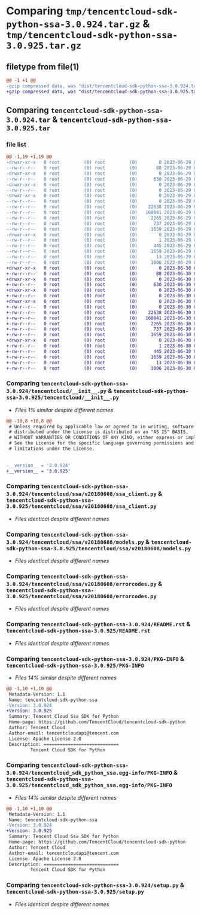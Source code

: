 # Comparing `tmp/tencentcloud-sdk-python-ssa-3.0.924.tar.gz` & `tmp/tencentcloud-sdk-python-ssa-3.0.925.tar.gz`

## filetype from file(1)

```diff
@@ -1 +1 @@
-gzip compressed data, was "dist/tencentcloud-sdk-python-ssa-3.0.924.tar", last modified: Thu Jun 29 00:41:34 2023, max compression
+gzip compressed data, was "dist/tencentcloud-sdk-python-ssa-3.0.925.tar", last modified: Fri Jun 30 02:21:12 2023, max compression
```

## Comparing `tencentcloud-sdk-python-ssa-3.0.924.tar` & `tencentcloud-sdk-python-ssa-3.0.925.tar`

### file list

```diff
@@ -1,19 +1,19 @@
-drwxr-xr-x   0 root         (0) root         (0)        0 2023-06-29 00:41:34.000000 tencentcloud-sdk-python-ssa-3.0.924/
--rw-r--r--   0 root         (0) root         (0)       88 2023-06-29 00:41:34.000000 tencentcloud-sdk-python-ssa-3.0.924/setup.cfg
-drwxr-xr-x   0 root         (0) root         (0)        0 2023-06-29 00:41:34.000000 tencentcloud-sdk-python-ssa-3.0.924/tencentcloud/
--rw-r--r--   0 root         (0) root         (0)      630 2023-06-29 00:41:34.000000 tencentcloud-sdk-python-ssa-3.0.924/tencentcloud/__init__.py
-drwxr-xr-x   0 root         (0) root         (0)        0 2023-06-29 00:41:34.000000 tencentcloud-sdk-python-ssa-3.0.924/tencentcloud/ssa/
--rw-r--r--   0 root         (0) root         (0)        0 2023-06-29 00:41:34.000000 tencentcloud-sdk-python-ssa-3.0.924/tencentcloud/ssa/__init__.py
-drwxr-xr-x   0 root         (0) root         (0)        0 2023-06-29 00:41:34.000000 tencentcloud-sdk-python-ssa-3.0.924/tencentcloud/ssa/v20180608/
--rw-r--r--   0 root         (0) root         (0)        0 2023-06-29 00:41:34.000000 tencentcloud-sdk-python-ssa-3.0.924/tencentcloud/ssa/v20180608/__init__.py
--rw-r--r--   0 root         (0) root         (0)    22638 2023-06-29 00:41:34.000000 tencentcloud-sdk-python-ssa-3.0.924/tencentcloud/ssa/v20180608/ssa_client.py
--rw-r--r--   0 root         (0) root         (0)   168841 2023-06-29 00:41:34.000000 tencentcloud-sdk-python-ssa-3.0.924/tencentcloud/ssa/v20180608/models.py
--rw-r--r--   0 root         (0) root         (0)     2265 2023-06-29 00:41:34.000000 tencentcloud-sdk-python-ssa-3.0.924/tencentcloud/ssa/v20180608/errorcodes.py
--rw-r--r--   0 root         (0) root         (0)      737 2023-06-29 00:41:34.000000 tencentcloud-sdk-python-ssa-3.0.924/README.rst
--rw-r--r--   0 root         (0) root         (0)     1659 2023-06-29 00:41:34.000000 tencentcloud-sdk-python-ssa-3.0.924/PKG-INFO
-drwxr-xr-x   0 root         (0) root         (0)        0 2023-06-29 00:41:34.000000 tencentcloud-sdk-python-ssa-3.0.924/tencentcloud_sdk_python_ssa.egg-info/
--rw-r--r--   0 root         (0) root         (0)        1 2023-06-29 00:41:34.000000 tencentcloud-sdk-python-ssa-3.0.924/tencentcloud_sdk_python_ssa.egg-info/dependency_links.txt
--rw-r--r--   0 root         (0) root         (0)      445 2023-06-29 00:41:34.000000 tencentcloud-sdk-python-ssa-3.0.924/tencentcloud_sdk_python_ssa.egg-info/SOURCES.txt
--rw-r--r--   0 root         (0) root         (0)     1659 2023-06-29 00:41:34.000000 tencentcloud-sdk-python-ssa-3.0.924/tencentcloud_sdk_python_ssa.egg-info/PKG-INFO
--rw-r--r--   0 root         (0) root         (0)       13 2023-06-29 00:41:34.000000 tencentcloud-sdk-python-ssa-3.0.924/tencentcloud_sdk_python_ssa.egg-info/top_level.txt
--rw-r--r--   0 root         (0) root         (0)     1006 2023-06-29 00:41:34.000000 tencentcloud-sdk-python-ssa-3.0.924/setup.py
+drwxr-xr-x   0 root         (0) root         (0)        0 2023-06-30 02:21:12.000000 tencentcloud-sdk-python-ssa-3.0.925/
+-rw-r--r--   0 root         (0) root         (0)       88 2023-06-30 02:21:12.000000 tencentcloud-sdk-python-ssa-3.0.925/setup.cfg
+drwxr-xr-x   0 root         (0) root         (0)        0 2023-06-30 02:21:12.000000 tencentcloud-sdk-python-ssa-3.0.925/tencentcloud/
+-rw-r--r--   0 root         (0) root         (0)      630 2023-06-30 02:21:12.000000 tencentcloud-sdk-python-ssa-3.0.925/tencentcloud/__init__.py
+drwxr-xr-x   0 root         (0) root         (0)        0 2023-06-30 02:21:12.000000 tencentcloud-sdk-python-ssa-3.0.925/tencentcloud/ssa/
+-rw-r--r--   0 root         (0) root         (0)        0 2023-06-30 02:21:12.000000 tencentcloud-sdk-python-ssa-3.0.925/tencentcloud/ssa/__init__.py
+drwxr-xr-x   0 root         (0) root         (0)        0 2023-06-30 02:21:12.000000 tencentcloud-sdk-python-ssa-3.0.925/tencentcloud/ssa/v20180608/
+-rw-r--r--   0 root         (0) root         (0)        0 2023-06-30 02:21:12.000000 tencentcloud-sdk-python-ssa-3.0.925/tencentcloud/ssa/v20180608/__init__.py
+-rw-r--r--   0 root         (0) root         (0)    22638 2023-06-30 02:21:12.000000 tencentcloud-sdk-python-ssa-3.0.925/tencentcloud/ssa/v20180608/ssa_client.py
+-rw-r--r--   0 root         (0) root         (0)   168841 2023-06-30 02:21:12.000000 tencentcloud-sdk-python-ssa-3.0.925/tencentcloud/ssa/v20180608/models.py
+-rw-r--r--   0 root         (0) root         (0)     2265 2023-06-30 02:21:12.000000 tencentcloud-sdk-python-ssa-3.0.925/tencentcloud/ssa/v20180608/errorcodes.py
+-rw-r--r--   0 root         (0) root         (0)      737 2023-06-30 02:21:12.000000 tencentcloud-sdk-python-ssa-3.0.925/README.rst
+-rw-r--r--   0 root         (0) root         (0)     1659 2023-06-30 02:21:12.000000 tencentcloud-sdk-python-ssa-3.0.925/PKG-INFO
+drwxr-xr-x   0 root         (0) root         (0)        0 2023-06-30 02:21:12.000000 tencentcloud-sdk-python-ssa-3.0.925/tencentcloud_sdk_python_ssa.egg-info/
+-rw-r--r--   0 root         (0) root         (0)        1 2023-06-30 02:21:12.000000 tencentcloud-sdk-python-ssa-3.0.925/tencentcloud_sdk_python_ssa.egg-info/dependency_links.txt
+-rw-r--r--   0 root         (0) root         (0)      445 2023-06-30 02:21:12.000000 tencentcloud-sdk-python-ssa-3.0.925/tencentcloud_sdk_python_ssa.egg-info/SOURCES.txt
+-rw-r--r--   0 root         (0) root         (0)     1659 2023-06-30 02:21:12.000000 tencentcloud-sdk-python-ssa-3.0.925/tencentcloud_sdk_python_ssa.egg-info/PKG-INFO
+-rw-r--r--   0 root         (0) root         (0)       13 2023-06-30 02:21:12.000000 tencentcloud-sdk-python-ssa-3.0.925/tencentcloud_sdk_python_ssa.egg-info/top_level.txt
+-rw-r--r--   0 root         (0) root         (0)     1006 2023-06-30 02:21:12.000000 tencentcloud-sdk-python-ssa-3.0.925/setup.py
```

### Comparing `tencentcloud-sdk-python-ssa-3.0.924/tencentcloud/__init__.py` & `tencentcloud-sdk-python-ssa-3.0.925/tencentcloud/__init__.py`

 * *Files 1% similar despite different names*

```diff
@@ -10,8 +10,8 @@
 # Unless required by applicable law or agreed to in writing, software
 # distributed under the License is distributed on an "AS IS" BASIS,
 # WITHOUT WARRANTIES OR CONDITIONS OF ANY KIND, either express or implied.
 # See the License for the specific language governing permissions and
 # limitations under the License.
 
 
-__version__ = '3.0.924'
+__version__ = '3.0.925'
```

### Comparing `tencentcloud-sdk-python-ssa-3.0.924/tencentcloud/ssa/v20180608/ssa_client.py` & `tencentcloud-sdk-python-ssa-3.0.925/tencentcloud/ssa/v20180608/ssa_client.py`

 * *Files identical despite different names*

### Comparing `tencentcloud-sdk-python-ssa-3.0.924/tencentcloud/ssa/v20180608/models.py` & `tencentcloud-sdk-python-ssa-3.0.925/tencentcloud/ssa/v20180608/models.py`

 * *Files identical despite different names*

### Comparing `tencentcloud-sdk-python-ssa-3.0.924/tencentcloud/ssa/v20180608/errorcodes.py` & `tencentcloud-sdk-python-ssa-3.0.925/tencentcloud/ssa/v20180608/errorcodes.py`

 * *Files identical despite different names*

### Comparing `tencentcloud-sdk-python-ssa-3.0.924/README.rst` & `tencentcloud-sdk-python-ssa-3.0.925/README.rst`

 * *Files identical despite different names*

### Comparing `tencentcloud-sdk-python-ssa-3.0.924/PKG-INFO` & `tencentcloud-sdk-python-ssa-3.0.925/PKG-INFO`

 * *Files 14% similar despite different names*

```diff
@@ -1,10 +1,10 @@
 Metadata-Version: 1.1
 Name: tencentcloud-sdk-python-ssa
-Version: 3.0.924
+Version: 3.0.925
 Summary: Tencent Cloud Ssa SDK for Python
 Home-page: https://github.com/TencentCloud/tencentcloud-sdk-python
 Author: Tencent Cloud
 Author-email: tencentcloudapi@tencent.com
 License: Apache License 2.0
 Description: ============================
         Tencent Cloud SDK for Python
```

### Comparing `tencentcloud-sdk-python-ssa-3.0.924/tencentcloud_sdk_python_ssa.egg-info/PKG-INFO` & `tencentcloud-sdk-python-ssa-3.0.925/tencentcloud_sdk_python_ssa.egg-info/PKG-INFO`

 * *Files 14% similar despite different names*

```diff
@@ -1,10 +1,10 @@
 Metadata-Version: 1.1
 Name: tencentcloud-sdk-python-ssa
-Version: 3.0.924
+Version: 3.0.925
 Summary: Tencent Cloud Ssa SDK for Python
 Home-page: https://github.com/TencentCloud/tencentcloud-sdk-python
 Author: Tencent Cloud
 Author-email: tencentcloudapi@tencent.com
 License: Apache License 2.0
 Description: ============================
         Tencent Cloud SDK for Python
```

### Comparing `tencentcloud-sdk-python-ssa-3.0.924/setup.py` & `tencentcloud-sdk-python-ssa-3.0.925/setup.py`

 * *Files identical despite different names*

